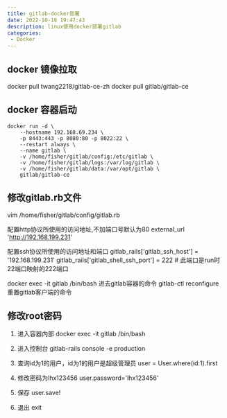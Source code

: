 ```yaml
---
title: gitlab-docker部署
date: 2022-10-18 19:47:43
description: linux使用docker部署gitlab
categories: 
 - Docker
---
```


## docker 镜像拉取
docker pull twang2218/gitlab-ce-zh
docker pull gitlab/gitlab-ce
## docker 容器启动
```
docker run -d \
    --hostname 192.168.69.234 \
    -p 8443:443 -p 8080:80 -p 8022:22 \
    --restart always \
    --name gitlab \ 
    -v /home/fisher/gitlab/config:/etc/gitlab \
    -v /home/fisher/gitlab/logs:/var/log/gitlab \
    -v /home/fisher/gitlab/data:/var/opt/gitlab \
    gitlab/gitlab-ce
```

## 修改gitlab.rb文件

vim /home/fisher/gitlab/config/gitlab.rb

配置http协议所使用的访问地址,不加端口号默认为80
external_url 'http://192.168.199.231'

配置ssh协议所使用的访问地址和端口
gitlab_rails['gitlab_ssh_host'] = '192.168.199.231'
gitlab_rails['gitlab_shell_ssh_port'] = 222 # 此端口是run时22端口映射的222端口

docker exec -it gitlab /bin/bash  进去gitlab容器的命令
gitlab-ctl reconfigure  重置gitlab客户端的命令

## 修改root密码
1. 进入容器内部
docker exec -it gitlab /bin/bash
 
2. 进入控制台
gitlab-rails console -e production
 
3. 查询id为1的用户，id为1的用户是超级管理员
user = User.where(id:1).first
4. 修改密码为lhx123456
user.password='lhx123456'
5. 保存
user.save!
6. 退出
exit